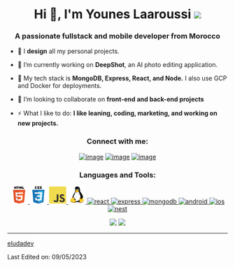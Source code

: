 <h1 align="center">Hi 👋, I'm Younes Laaroussi <img height="40" src="https://emoji.gg/assets/emoji/7333-parrotdance.gif"></h1>
<h3 align="center">A passionate fullstack and mobile developer from Morocco</h3>

- 💅 I **design** all my personal projects.

- 🔭 I’m currently working on **DeepShot**, an AI photo editing application.

- 🌱 My tech stack is **MongoDB, Express, React, and Node.** I also use GCP and Docker for deployments.

- 👯 I’m looking to collaborate on **front-end and back-end projects**

- ⚡ What I like to do: **I like leaning, coding, marketing, and working on new projects.**

<h3 align="center">Connect with me:</h3>
<div align="center">

[![image](https://img.shields.io/badge/LinkedIn-0077B5?style=for-the-badge&logo=linkedin&logoColor=white)](https://www.linkedin.com/in/eludadev/)
[![image](https://img.shields.io/badge/Twitter-1DA1F2?style=for-the-badge&logo=twitter&logoColor=white)](https://twitter.com/eludadev)
[![image](https://img.shields.io/badge/Gmail-D14836?style=for-the-badge&logo=gmail&logoColor=white)](mailto:hello@eluda.dev)

</div>

<h3 align="center">Languages and Tools:</h3>

<p align="center"> 
  <a href="https://www.w3.org/html/" target="_blank"> 
    <img src="https://raw.githubusercontent.com/devicons/devicon/master/icons/html5/html5-original-wordmark.svg" alt="html5" width="40" height="40"/> 
  </a>
  <a href="https://www.w3schools.com/css/" target="_blank"> 
    <img src="https://raw.githubusercontent.com/devicons/devicon/master/icons/css3/css3-original-wordmark.svg" alt="css3" width="40" height="40"/> 
  </a> 
  <a href="https://developer.mozilla.org/en-US/docs/Web/JavaScript" target="_blank"> 
    <img src="https://raw.githubusercontent.com/devicons/devicon/master/icons/javascript/javascript-original.svg" alt="javascript" width="40" height="40"/> 
  </a> 
  <a href="https://www.linux.org/" target="_blank"> 
    <img src="https://raw.githubusercontent.com/devicons/devicon/master/icons/linux/linux-original.svg" alt="linux" width="40" height="40"/> 
  </a> 
  <a href="https://react.dev/" target="_blank"> 
    <img src="https://cdn.jsdelivr.net/gh/devicons/devicon/icons/react/react-original.svg" width="40" height="40" alt="react" />
  </a>
   <a href="https://expressjs.com/" target="_blank"> 
    <img src="https://cdn.jsdelivr.net/gh/devicons/devicon/icons/express/express-original.svg" width="40" height="40" alt="express" />
  </a>
   <a href="https://www.mongodb.com/" target="_blank"> 
    <img src="https://cdn.jsdelivr.net/gh/devicons/devicon/icons/mongodb/mongodb-original.svg" width="40" height="40" alt="mongodb" />
  </a>
   <a href="https://developer.android.com/" target="_blank"> 
     <img src="https://cdn.jsdelivr.net/gh/devicons/devicon/icons/android/android-original.svg" width="40" height="40" alt="android" />
  </a>
   <a href="https://developer.apple.com/" target="_blank"> 
     <img src="https://cdn.jsdelivr.net/gh/devicons/devicon/icons/apple/apple-original.svg" width="40" height="40" alt="ios" />
  </a>    
   <a href="https://nestjs.com/" target="_blank"> 
     <img src="https://cdn.jsdelivr.net/gh/devicons/devicon/icons/nestjs/nestjs-plain.svg" width="40" height="40" alt="nest" />
  </a>    
</p>

<p align= "center">
  <img height= "150" src="https://github-readme-stats.vercel.app/api?username=eludadev&theme=react&show_icons=true&include_all_commits=true" />
  <img height= "150" src="https://github-readme-stats.vercel.app/api/top-langs/?username=eludadev&theme=react&layout=compact" />
</p>

---

[eludadev](https://github.com/eludadev)

Last Edited on: 09/05/2023
